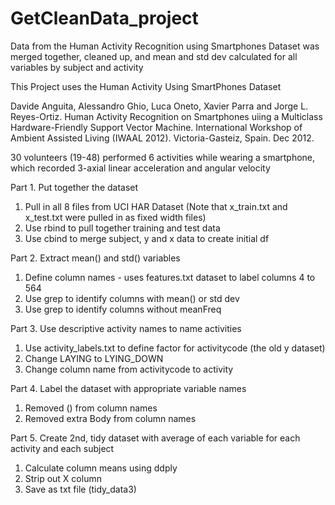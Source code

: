 # GetCleanData_project
Data from the Human Activity Recognition using Smartphones Dataset was merged together, cleaned up, and mean and std dev calculated for all variables by subject and activity

This Project uses the Human Activity Using SmartPhones Dataset

Davide Anguita, Alessandro Ghio, Luca Oneto, Xavier Parra and Jorge L. Reyes-Ortiz. Human Activity Recognition on Smartphones uiing a Multiclass Hardware-Friendly Support Vector Machine.  International Workshop of Ambient Assisted Living (IWAAL 2012). Victoria-Gasteiz, Spain. Dec 2012.

30 volunteers (19-48) performed 6 activities while wearing a smartphone, which recorded 3-axial linear acceleration and angular velocity

Part 1.  Put together the dataset

1. Pull in all 8 files from UCI HAR Dataset (Note that x_train.txt and x_test.txt were pulled in as fixed width files)
2. Use rbind to pull together training and test data
3. Use cbind to merge subject, y and x data to create initial df

Part 2.  Extract mean() and std() variables

1. Define column names - uses features.txt dataset to label columns 4 to 564
2. Use grep to identify columns with mean() or std dev
3. Use grep to identify columns without meanFreq

Part 3.  Use descriptive activity names to name activities

1. Use activity_labels.txt to define factor for activitycode (the old y dataset)
2. Change LAYING to LYING_DOWN
3. Change column name from activitycode to activity

Part 4.  Label the dataset with appropriate variable names

1. Removed () from column names
2. Removed extra Body from column names

Part 5.  Create 2nd, tidy dataset with average of each variable for each activity and each subject

1. Calculate column means using ddply
2. Strip out X column
3. Save as txt file (tidy_data3)

